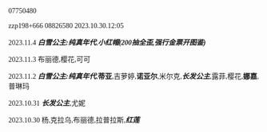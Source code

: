 <font face="FiraCode">
  
  07750480
  
  zzp198+666 08826580 2023.10.30.12:05

  2023.11.4 ***白雪公主:纯真年代***,***小红帽(200抽全歪,强行金票开图鉴)***
  
  2023.11.3 布丽德,樱花,可可
  
  2023.11.2 ***白雪公主:纯真年代***,**蒂亚**,吉萝婷,**诺亚尔**,米尔克,***长发公主***,露菲,樱花,**娜嘉**,普琳玛
  
  2023.10.31 ***长发公主***,尤妮
  
  2023.10.30 杨,克拉乌,布丽德,拉普拉斯,***红莲***
  
</font>
